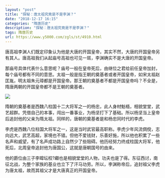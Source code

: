```yaml
---
layout: "post"
title: "探秘：唐太祖究竟是不是李渊？"
date: "2018-12-17 16:15"
categories: "隋唐历史"
description: "探秘：唐太祖究竟是不是李渊？"
tags: 隋唐历史
url: https://www.y5000.com/zgls/st/4910.html
---
```






唐高祖李渊人们既定印象认为他是大唐的开国皇帝，其实不然，大唐的开国皇帝另有其人。唐高祖我们从起庙号高祖也可见一斑，李渊确实不是大唐的开国皇帝。

那庙号具体代表什么意思呢？庙号一般在皇帝死后，由继位之君给前任皇帝加封，每个庙号都有不同的意思。太祖一般是指王朝的奠基者或者开国皇帝，如宋太祖赵匡胤，明太祖朱元璋都是开国皇帝。那王朝的奠基者不都是开国皇帝吗？不全是，隋唐两朝的开国皇帝都不是王朝的奠基者。

![](https://img.y5000.com/uploads/allimg/161110/1021345D5-0.jpg)

隋朝的奠基者是西魏八柱国十二大将军之一的杨忠，此人身材魁梧，相貌堂堂，武艺超群。凭借自己的本事，闯出一番事业，为杨坚打下了基础。所以杨坚当上皇帝后追封他的父亲为隋太祖。同样的，唐朝的奠基者是和杨忠同时代的李虎。

李虎是西魏八位柱国大将军之一，这是当时武官最高职称。李虎少年风流倜傥，志向远大，武艺高超，家境也不错。但他不爱钱财，乐善好施，所以他也积累了一些名声和威望，有了名声成功路上自然少了些阻碍。他历经努力终成柱国大将军，他死后，北周皇帝追封他为唐国公，这就是唐朝国号的由来。

他的爵位由三子李暭坛校?顣也是相貌堂堂的人物，功夫也是了得。东征西讨，南征北战，为整个家族的基业也立下了汗马功劳。所以，李渊称帝后，追封祖父李虎为唐太祖，故而其祖父才是大唐真正的开国皇帝。
